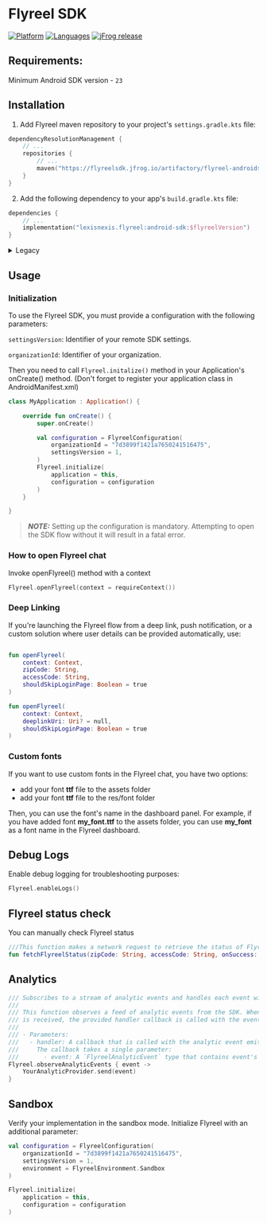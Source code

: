 # Flyreel SDK

[![Platform](https://img.shields.io/badge/platform-Android-green.svg)](https://github.com/Flyreel/flyreel-sdk-android)
[![Languages](https://img.shields.io/badge/language-Kotlin-orange.svg)](https://github.com/Flyreel/flyreel-sdk-android)
[![jFrog release](https://img.shields.io/maven-metadata/v?metadataUrl=https%3A%2F%2Fflyreelsdk.jfrog.io%2Fartifactory%2Fflyreel-androidsdk%2Flexisnexis%2Fflyreel%2Fandroid-sdk%2Fmaven-metadata.xml&label=jfrog)](https://flyreelsdk.jfrog.io/artifactory/flyreel-androidsdk)

## Requirements:

Minimum Android SDK version - `23`

## Installation

1. Add Flyreel maven repository to your project's `settings.gradle.kts` file:

```kotlin
dependencyResolutionManagement {
    // ...
    repositories {
        // ...
        maven("https://flyreelsdk.jfrog.io/artifactory/flyreel-androidsdk")
    }
}
```

2. Add the following dependency to your app's `build.gradle.kts` file:

```kotlin
dependencies {
    // ...
    implementation("lexisnexis.flyreel:android-sdk:$flyreelVersion")
}
```

<details>
<summary>Legacy</summary>

1. Add Flyreel maven repository to your project's `build.gradle` file:

```groovy
allprojects {
    repositories {
        // ...
        maven {
            url "https://flyreelsdk.jfrog.io/artifactory/flyreel-androidsdk"
        }
    }
}
```

2. Add the following dependency to your app's `build.gradle` file:

```groovy
dependencies {
    // ...
    implementation "lexisnexis.flyreel:android-sdk:$flyreelVersion"
}

```

</details>

## Usage

### Initialization

To use the Flyreel SDK, you must provide a configuration with the following parameters:

`settingsVersion`: Identifier of your remote SDK settings.

`organizationId`: Identifier of your organization.

Then you need to call `Flyreel.initalize()` method in your Application's onCreate() method. (Don't
forget to register your application class in AndroidManifest.xml)

```kotlin
class MyApplication : Application() {

    override fun onCreate() {
        super.onCreate()

        val configuration = FlyreelConfiguration(
            organizationId = "7d3899f1421a7650241516475",
            settingsVersion = 1,
        )
        Flyreel.initialize(
            application = this,
            configuration = configuration
        )
    }

}
```

> **_NOTE:_** Setting up the configuration is mandatory. Attempting to open the SDK flow without it
> will result in a fatal error.

### How to open Flyreel chat

Invoke openFlyreel() method with a context

```kotlin
Flyreel.openFlyreel(context = requireContext())
```

### Deep Linking

If you're launching the Flyreel flow from a deep link, push notification, or a custom solution where
user details can be provided automatically, use:

```kotlin

fun openFlyreel(
    context: Context,
    zipCode: String,
    accessCode: String,
    shouldSkipLoginPage: Boolean = true
)

fun openFlyreel(
    context: Context,
    deeplinkUri: Uri? = null,
    shouldSkipLoginPage: Boolean = true
)
```

### Custom fonts

If you want to use custom fonts in the Flyreel chat, you have two options:

- add your font **ttf** file to the assets folder
- add your font **ttf** file to the res/font folder

Then, you can use the font's name in the dashboard panel.
For example, if you have added font **my_font.ttf** to the assets folder, you can use **my_font** as
a font name in the Flyreel dashboard.

## Debug Logs

Enable debug logging for troubleshooting purposes:

```kotlin
Flyreel.enableLogs()
```

## Flyreel status check
You can manually check Flyreel status

```kotlin
///This function makes a network request to retrieve the status of Flyreel for the specified zip code and access code
fun fetchFlyreelStatus(zipCode: String, accessCode: String, onSuccess: (FlyreelStatus) -> Unit, onError: (FlyreelError) -> Unit)
```

## Analytics

```kotlin
/// Subscribes to a stream of analytic events and handles each event with a provided callback.
///
/// This function observes a feed of analytic events from the SDK. When an event
/// is received, the provided handler callback is called with the event as its argument.
///
/// - Parameters:
///   - handler: A callback that is called with the analytic event emitted by the SDK.
///     The callback takes a single parameter:
///       - event: A `FlyreelAnalyticEvent` type that contains event's data.
Flyreel.observeAnalyticEvents { event ->
    YourAnalyticProvider.send(event)
}
```

## Sandbox

Verify your implementation in the sandbox mode. Initialize Flyreel with an additional parameter:

```kotlin
val configuration = FlyreelConfiguration(
    organizationId = "7d3899f1421a7650241516475",
    settingsVersion = 1,
    environment = FlyreelEnvironment.Sandbox
)

Flyreel.initialize(
    application = this,
    configuration = configuration
)
```
